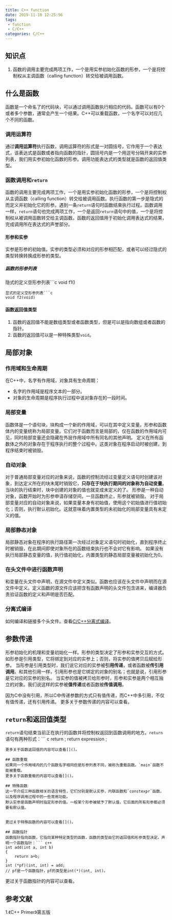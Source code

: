 ```yaml
---
title: C++ function
date: 2019-11-10 12:25:56
tags:
 - function
 - C/C++
categories: C/C++
---
```


## 知识点
1. 函数的调用主要完成两项工作，一个是用实参初始化函数的形参，一个是将控制权从主调函数（calling function）转交给被调用函数。

## 什么是函数
函数是一个命名了的代码块，可以通过调用函数执行相应的代码。函数可以有0个或者多个参数，通常会产生一个结果。C++可以重载函数，一个名字可以对应几个不同的函数。

### 调用运算符
通过**调用运算符**执行函数，调用运算符的形式是一对圆括号，它作用于一个表达式，该表达式是函数或者指向函数的指针，圆括号内是一个用逗号分隔开来的实参列表，我们用实参初始化函数的形参。调用功能表达式的类型就是函数的返回值类型。

### 函数调用和`return`
函数的调用主要完成两项工作，一个是用实参初始化函数的形参，一个是将控制权从主调函数（calling function）转交给被调用函数。执行函数的第一步是隐式的而定义并初始化它的形参。遇到一条`return`语句时函数结束执行过程。函数调用一样，`return`语句也完成两项工作，一个是返回`return`语句中的值，一个是将控制权从被调用函数转交给主调函数。函数的返回值用于初始化调用表达式的结果，完成调用所在表达式的声誉部分。

#### 形参和实参
实参是形参的初始值。实参的类型必须和对应的形参相匹配，或者可以经过隐式的类型转换转换成形参的类型。

##### 函数的形参列表
隐式的定义空形参列表```c
void f1()
```
显式的定义空形参列表```c
void f2(void)
```

#### 函数返回值类型
1. 函数的返回值不能是数组类型或者函数类型，但是可以是指向数组或者函数的指针。
2. 函数的返回值可以是一种特殊类型`void`。

## 局部对象
### 作用域和生命周期
在C++中，名字有作用域，对象具有生命周期：
- 名字的作用域是程序文本的一部分。
- 对象的生命周期是程序执行过程中该对象存在的一段时间。

### 局部变量
函数体是一个语句块，块构成一个新的作用域，可以在其中定义变量。形参和函数体内的变量统称为局部变量。它们对于函数而言是局部的，仅在函数的作用域内可见，同时局部变量还会隐藏在外层作用域中所有同名的其他声明。
定义在所有函数体之外的对象存在于程序执行的整个过程中。这类对象在程序启动时被创建，到程序结束时被销毁。

### 自动对象
对于普通局部变量对应的对象来说，函数的控制流经过变量定义语句时创建该对象，到达定义所在的块末尾时销毁它，**只存在于块执行期间的对象称为自动变量**。当块的执行结束时，块中创建的对象的值也就变成未定义的了。
形参是一种自动对象，函数开始时为形参申请存储空间，一旦函数终止，形参就被销毁。
对于局部变量对应的自动对象来说，如果变量本身有初始值，使用这个初始值进行值初始化；否则，执行默认初始化。这就意味着内置类型的未初始化的局部变量具有未定义的值。

### 局部静态对象
局部静态对象在程序的执行路径第一次经过对象定义语句时初始化，直到程序终止时被销毁，在此期间即使对象所在的函数结束执行也不会对它有影响。
如果没有执行局部静态变量的值，执行值初始化，内置类型的静态局部变量被初始化为0。

### 在头文件中进行函数声明
和变量在头文件中声明，在源文件中定义类似。函数也应该在头文件中声明而在源文件中定义。定义函数的源文件应该把含有函数声明的头文件包含进来，编译器负责验证函数的定义和声明是否匹配。

### 分离式编译
如何编译和链接多个头文件。查看[C/C++分离式编译]()。

## 参数传递
形参初始化的机理和变量初始化一样。形参的类型决定了形参和实参交互的方式。如形参是引用类型，它将绑定到对应的实参上；否则，将实参的值拷贝后赋给形参。
当形参是引用类型时，我们说它对应的实参被**引用传递**，或者函数被**传引用调用**。和其他引用一样，引用形参也是它绑定的对象的别名；也就是说，引用形参是它对应的实参的别名。
当实参的值被拷贝给形参时，形参和实参是两个相互独立的对象。我们说这样的实参被**值传递**或者函数被**传值调用**。

因为C中没有引用，所以C中传递参数的方式只有值传递，而C++中多引用，不仅有值传递，还有引用传递。
更多关于参数传递的内容可以查看[]()。

## `return`和返回值类型
`return`语句结束当前正在执行的函数并将控制权返回到函数调用的地方。`return`语句有两种形式：``` c
return ;
return expression ;
```
更多关于函数返回值的内容可以查看[]()。

## 函数重载
如果同一个作用域内的几个函数名字相同但是形参列表不同，被称为重载函数。`main`函数不能被重载。
更多关于函数重载的内容可以查看[]()。

## 特殊函数
这一节介绍三种函数相关的语言特性，它们分别是默认实参，内联函数和`constexpr`函数，以及程序调用过程中的一些常用功能。
默认实参是函数声明时指定形参的值。一般某个形参被赋予了默认值，它后面的所有形参都必须要有默认值。


更过关于特殊函数的内容可以查看[]()。

## 函数指针
函数指针指向函数，它指向某种特定类型的函数，函数的类型由它的返回值和形参类型决定。声明一个函数指针：``` c++
int add(int a, int b)
{
    return a+b;
}
int (*pf)(int, int) = add;
// pf是一个函数指针，pf的类型是int(*)(int, int)。
```
更过关于函数指针的内容可以查看[]()。


## 参考文献
1.《C++ Primer》第五版
